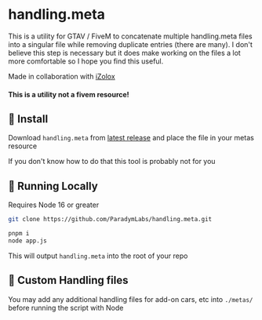 # handling.meta

This is a utility for GTAV / FiveM to concatenate multiple handling.meta files into a singular file while removing duplicate entries (there are many). I don't believe this step is necessary but it does make working on the files a lot more comfortable so I hope you find this useful.

Made in collaboration with [iZolox](https://github.com/izolox)

#### This is a utility  not a fivem resource!


## 💾 Install
Download `handling.meta` from [latest release](https://github.com/paradymlabs/handling.meta/releases/latest) and place the file in your metas resource

If you don't know how to do that this tool is probably not for you

## 🏃 Running Locally
Requires Node 16 or greater
```bash
git clone https://github.com/ParadymLabs/handling.meta.git
```

```bash
pnpm i
node app.js
```

This will output `handling.meta` into the root of your repo

## 🚗 Custom Handling files
You may add any additional handling files for add-on cars, etc into `./metas/` before running the script with Node
